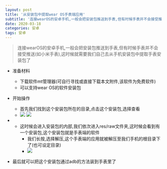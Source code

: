 ```yaml
---
layout: post
title: '从安装包中提取wear OS手表端应用'
subtitle: '连接wearOS的安卓手机,一般会把安装包推送到手表,但有时候手表并不会接受推送(如小米手表),这时候就需要我们自己去从手机安装包中提取手表安装包了'
date: 2020-03-18
categories: 安卓
tags: 安卓
---
```

   > 连接wearOS的安卓手机,一般会把安装包推送到手表,但有时候手表并不会接受推送(如小米手表),这时候就需要我们自己去从手机安装包中提取手表安装包了
> 
>  
 
  * 准备材料 
      * 下载软件mt管理器(可自行寻找或直接下载本文附件,该软件为免费软件) 
      * 可以支持wear OS的软件安装包  
  * 开始操作 
      * 首先我们找到这个安装包所在的目录,点击这个安装包,选择查看 
      * ![](https://img-blog.csdnimg.cn/20200210095158448.jpg?x-oss-process=image/watermark,type_ZmFuZ3poZW5naGVpdGk,shadow_10,text_aHR0cHM6Ly9ibG9nLmNzZG4ubmV0L2FkbWluaXN0ZXI4NjY=,size_16,color_FFFFFF,t_70)  ![](https://imgconvert.csdnimg.cn/aHR0cHM6Ly9ub3RlLnlvdWRhby5jb20veXdzL3B1YmxpYy9yZXNvdXJjZS85M2Y1M2M0ZjhhODk3NGNhYzI0ZjExZWZmNWYwY2E5ZC94bWxub3RlLzY4NWJiYTUzZTBiZGQ0YmM1OTQyZmJlMjRjOWZlNjRlLzIyNw?x-oss-process=image/format,png)

 

 
  * * 这时候会进入安装包的内部,我们依次进入res/raw文件夹,这时候会看到有一个安装包,这个安装包就是手表端的软件 
      * 我们长按,选择解压,这个手表端的应用就被解压至我们手机的根目录下了(也可设定目录) 
      * ![](https://img-blog.csdnimg.cn/20200210095225297.jpg?x-oss-process=image/watermark,type_ZmFuZ3poZW5naGVpdGk,shadow_10,text_aHR0cHM6Ly9ibG9nLmNzZG4ubmV0L2FkbWluaXN0ZXI4NjY=,size_16,color_FFFFFF,t_70)  

 
  * 最后就可以把这个安装包通过adb的方法装到手表里了 

   
 
   
 